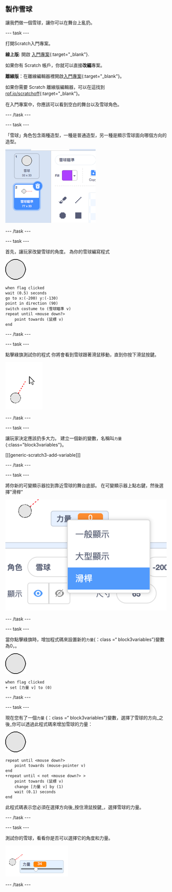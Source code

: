 ## 製作雪球

讓我們做一個雪球，讓你可以在舞台上亂扔。

--- task ---

打開Scratch入門專案。

**線上版**: 開啟 [入門專案](http://rpf.io/snowball-fight-on){:target="_blank"}.

如果你有 Scratch 帳戶，你就可以直接**改編**專案。

**離線版**：在離線編輯器裡開啟[入門專案](http://rpf.io/p/en/snowball-fight-go){:target="_blank"}。

如果你需要 Scratch 離線版編輯器，可以在這找到 [rpf.io/scratchoff](http://rpf.io/scratchoff){:target="_blank"}。

在入門專案中，你應該可以看到空白的舞台以及雪球角色。

--- /task ---

--- task ---

「雪球」角色包含兩種造型，一種是普通造型，另一種是顯示雪球面向哪個方向的造型。

![雪球造型](images/snow-costume.png)

--- /task ---

--- task ---

首先，讓玩家改變雪球的角度。 為你的雪球編寫程式

![雪球角色](images/snowball-sprite.png)

```blocks3
when flag clicked
wait (0.5) seconds
go to x:(-200) y:(-130)
point in direction (90)
switch costume to (雪球瞄準 v)
repeat until <mouse down?>
    point towards (鼠標 v)
end
```

--- /task ---

--- task ---

點擊綠旗測試你的程式 你將會看到雪球跟著滑鼠移動，直到你按下滑鼠按鍵。

![雪球瞄準角色指向滑鼠位置](images/snow-mouse.png)

--- /task ---

--- task ---

讓玩家決定應該扔多大力。 建立一個新的變數，名稱叫`力量`{:class="block3variables"}。

[[[generic-scratch3-add-variable]]]

--- /task ---

--- task ---

將你新的可變顯示器拉到靠近雪球的舞台底部。 在可變顯示器上點右鍵，然後選擇"滑桿"

![滑桿的可變量](images/snow-slider.png)

--- /task ---

--- task ---

當你點擊綠旗時，增加程式碼來設置新的`力量`{：class =“ block3variables”}變數為0，。

![雪球角色](images/snowball-sprite.png)

```blocks3
when flag clicked
+ set [力量 v] to (0)
```

--- /task ---

--- task ---

現在您有了一個`力量` {：class =“ block3variables”}變數，選擇了雪球的方向_之後_你可以透過此程式碼來增加雪球的力量：

![雪球角色](images/snowball-sprite.png)

```blocks3
repeat until <mouse down?>
    point towards (mouse-pointer v)
end
+repeat until < not <mouse down?> >
    point towards (鼠標 v)
    change [力量 v] by (1)
    wait (0.1) seconds
end
```

此程式碼表示您必須在選擇方向後_按住滑鼠按鍵_，選擇雪球的力量。

--- /task ---

--- task ---

測試你的雪球，看看你是否可以選擇它的角度和力量。

![雪球瞄準鏡旁的力量改變量為35](images/snow-test.png)

--- /task ---
